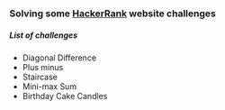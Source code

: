 ### Solving some [HackerRank](https://www.hackerrank.com) website challenges

##### List of challenges

- Diagonal Difference
- Plus minus
- Staircase
- Mini-max Sum
- Birthday Cake Candles
